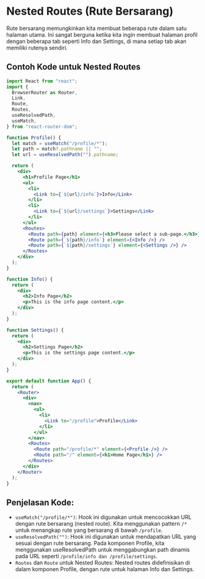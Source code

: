 # Nested Routes (Rute Bersarang)

Rute bersarang memungkinkan kita membuat beberapa rute dalam satu halaman utama. Ini sangat berguna ketika kita ingin membuat halaman profil dengan beberapa tab seperti Info dan Settings, di mana setiap tab akan memiliki rutenya sendiri.

## Contoh Kode untuk Nested Routes

```jsx
import React from "react";
import {
  BrowserRouter as Router,
  Link,
  Route,
  Routes,
  useResolvedPath,
  useMatch,
} from "react-router-dom";

function Profile() {
  let match = useMatch("/profile/*");
  let path = match?.pathname || "";
  let url = useResolvedPath("").pathname;

  return (
    <div>
      <h1>Profile Page</h1>
      <ul>
        <li>
          <Link to={`${url}/info`}>Info</Link>
        </li>
        <li>
          <Link to={`${url}/settings`}>Settings</Link>
        </li>
      </ul>
      <Routes>
        <Route path={path} element={<h3>Please select a sub-page.</h3>} />
        <Route path={`${path}/info`} element={<Info />} />
        <Route path={`${path}/settings`} element={<Settings />} />
      </Routes>
    </div>
  );
}

function Info() {
  return (
    <div>
      <h2>Info Page</h2>
      <p>This is the info page content.</p>
    </div>
  );
}

function Settings() {
  return (
    <div>
      <h2>Settings Page</h2>
      <p>This is the settings page content.</p>
    </div>
  );
}

export default function App() {
  return (
    <Router>
      <div>
        <nav>
          <ul>
            <li>
              <Link to="/profile">Profile</Link>
            </li>
          </ul>
        </nav>
        <Routes>
          <Route path="/profile/*" element={<Profile />} />
          <Route path="/" element={<h1>Home Page</h1>} />
        </Routes>
      </div>
    </Router>
  );
}
```

## Penjelasan Kode:

- `useMatch("/profile/*")`: Hook ini digunakan untuk mencocokkan URL dengan rute bersarang (nested route). Kita menggunakan pattern `/*` untuk menangkap rute yang bersarang di bawah `/profile`.
- `useResolvedPath("")`: Hook ini digunakan untuk mendapatkan URL yang sesuai dengan rute bersarang. Pada komponen Profile, kita menggunakan useResolvedPath untuk menggabungkan path dinamis pada URL seperti `/profile/info dan /profile/settings`.
- `Routes` dan `Route` untuk Nested Routes: Nested routes didefinisikan di dalam komponen Profile, dengan rute untuk halaman Info dan Settings.
